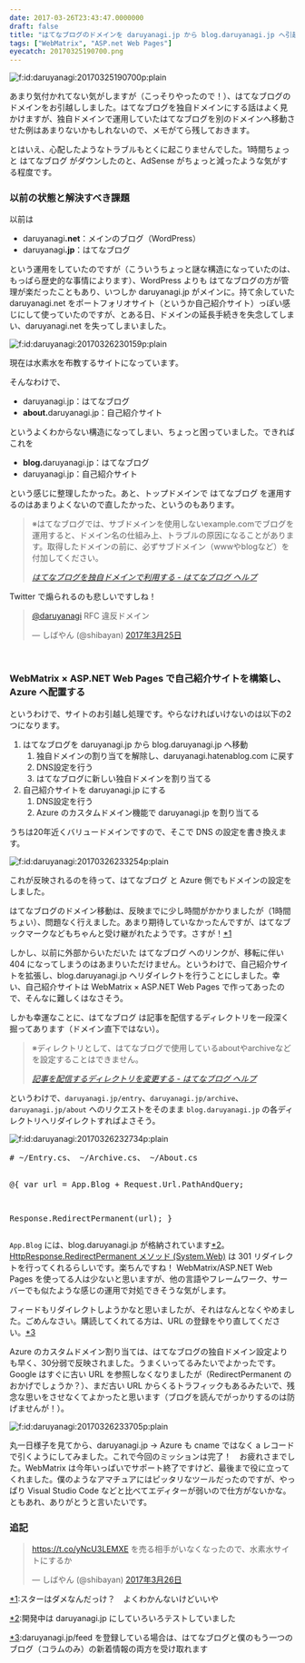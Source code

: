 ```yaml
---
date: 2017-03-26T23:43:47.0000000
draft: false
title: "はてなブログのドメインを daruyanagi.jp から blog.daruyanagi.jp へ引越しした"
tags: ["WebMatrix", "ASP.net Web Pages"]
eyecatch: 20170325190700.png
---
```

<p><span itemscope itemtype="http://schema.org/Photograph"><img src="20170325190700.png" alt="f:id:daruyanagi:20170325190700p:plain" title="f:id:daruyanagi:20170325190700p:plain" class="hatena-fotolife" itemprop="image"></span></p><p>あまり気付かれてない気がしますが（こっそりやったので！）、はてなブログのドメインをお引越ししました。はてなブログを独自ドメインにする話はよく見かけますが、独自ドメインで運用していたはてなブログを別のドメインへ移動させた例はあまりないかもしれないので、メモがてら残しておきます。</p><p>とはいえ、心配したようなトラブルもとくに起こりませんでした。1時間ちょっと はてなブログ がダウンしたのと、AdSense がちょっと減ったような気がする程度です。</p>

<div class="section">
<h3>以前の状態と解決すべき課題</h3>
<p>以前は</p>

<ul>
<li>daruyanagi<b>.net</b>：メインのブログ（WordPress）</li>
<li>daruyanagi<b>.jp</b>：はてなブログ</li>
</ul><p>という運用をしていたのですが（こういうちょっと謎な構造になっていたのは、もっぱら歴史的な事情によります）、WordPress よりも はてなブログの方が管理が楽だったこともあり、いつしか daruyanagi.jp がメインに。持て余していた daruyanagi.net をポートフォリオサイト（というか自己紹介サイト）っぽい感じにして使っていたのですが、とある日、ドメインの延長手続きを失念してしまい、daruyanagi.net を失ってしまいました。</p><p><span itemscope itemtype="http://schema.org/Photograph"><img src="20170326230159.png" alt="f:id:daruyanagi:20170326230159p:plain" title="f:id:daruyanagi:20170326230159p:plain" class="hatena-fotolife" itemprop="image"></span></p><p>現在は水素水を布教するサイトになっています。</p><p>そんなわけで、</p>

<ul>
<li>daruyanagi.jp：はてなブログ</li>
<li><b>about.</b>daruyanagi.jp：自己紹介サイト</li>
</ul><p>というよくわからない構造になってしまい、ちょっと困っていました。できればこれを</p>

<ul>
<li><b>blog.</b>daruyanagi.jp：はてなブログ</li>
<li>daruyanagi.jp：自己紹介サイト</li>
</ul><p>という感じに整理したかった。あと、トップドメインで はてなブログ を運用するのはあまりよくないので直したかった、というのもあります。</p>

<blockquote cite="http://help.hatenablog.com/entry/customdomain">
<p>※はてなブログでは、サブドメインを使用しないexample.comでブログを運用すると、ドメイン名の仕組み上、トラブルの原因になることがあります。取得したドメインの前に、必ずサブドメイン（wwwやblogなど）を付加してください。</p>

<cite><a href="http://help.hatenablog.com/entry/customdomain">&#x306F;&#x3066;&#x306A;&#x30D6;&#x30ED;&#x30B0;&#x3092;&#x72EC;&#x81EA;&#x30C9;&#x30E1;&#x30A4;&#x30F3;&#x3067;&#x5229;&#x7528;&#x3059;&#x308B; - &#x306F;&#x3066;&#x306A;&#x30D6;&#x30ED;&#x30B0; &#x30D8;&#x30EB;&#x30D7;</a></cite>
</blockquote>
<p>Twitter で煽られるのも悲しいですしね！</p><p><blockquote class="twitter-tweet" data-lang="ja"><p lang="ja" dir="ltr"><a href="https://twitter.com/daruyanagi">@daruyanagi</a> RFC 違反ドメイン</p>&mdash; しばやん (@shibayan) <a href="https://twitter.com/shibayan/status/845588375209881600">2017年3月25日</a></blockquote><script async src="//platform.twitter.com/widgets.js" charset="utf-8"></script><br />
</p>

</div>
<div class="section">
<h3>WebMatrix × ASP.NET Web Pages で自己紹介サイトを構築し、Azure へ配置する</h3>
<p>というわけで、サイトのお引越し処理です。やらなければいけないのは以下の2つになります。</p>

<ol>
<li>はてなブログを daruyanagi.jp から blog.daruyanagi.jp へ移動
<ol>
<li>独自ドメインの割り当てを解除し、daruyanagi.hatenablog.com に戻す</li>
<li>DNS設定を行う</li>
<li>はてなブログに新しい独自ドメインを割り当てる</li>
</ol></li>
<li>自己紹介サイトを daruyanagi.jp にする
<ol>
<li>DNS設定を行う</li>
<li>Azure のカスタムドメイン機能で daruyanagi.jp を割り当てる</li>
</ol></li>
</ol><p>うちは20年近くバリュードメインですので、そこで DNS の設定を書き換えます。</p><p><span itemscope itemtype="http://schema.org/Photograph"><img src="20170326233254.png" alt="f:id:daruyanagi:20170326233254p:plain" title="f:id:daruyanagi:20170326233254p:plain" class="hatena-fotolife" itemprop="image"></span></p><p>これが反映されるのを待って、はてなブログ と Azure 側でもドメインの設定をしました。</p><p>はてなブログのドメイン移動は、反映までに少し時間がかかりましたが（1時間ちょい）、問題なく行えました。あまり期待していなかったんですが、はてなブックマークなどもちゃんと受け継がれたようです。さすが！<a href="#f-2bea128f" name="fn-2bea128f" title="スターはダメなんだっけ？　よくわかんないけどいいや">*1</a></p><p>しかし、以前に外部からいただいた はてなブログ へのリンクが、移転に伴い 404 になってしまうのはあまりいただけません。というわけで、自己紹介サイトを拡張し、blog.daruyanagi.jp へリダイレクトを行うことにしました。幸い、自己紹介サイトは WebMatrix × ASP.NET Web Pages で作ってあったので、そんなに難しくはなさそう。</p><p>しかも幸運なことに、はてなブログ は記事を配信するディレクトリを一段深く掘ってあります（ドメイン直下ではない）。</p>

<blockquote cite="http://help.hatenablog.com/entry/import/directory">
<p>※ディレクトリとして、はてなブログで使用しているaboutやarchiveなどを設定することはできません。</p>

<cite><a href="http://help.hatenablog.com/entry/import/directory">&#x8A18;&#x4E8B;&#x3092;&#x914D;&#x4FE1;&#x3059;&#x308B;&#x30C7;&#x30A3;&#x30EC;&#x30AF;&#x30C8;&#x30EA;&#x3092;&#x5909;&#x66F4;&#x3059;&#x308B; - &#x306F;&#x3066;&#x306A;&#x30D6;&#x30ED;&#x30B0; &#x30D8;&#x30EB;&#x30D7;</a></cite>
</blockquote>
<p>というわけで、<code>daruyanagi.jp/entry</code>、<code>daruyanagi.jp/archive</code>、<code>daruyanagi.jp/about</code> へのリクエストをそのまま <code>blog.daruyanagi.jp</code> の各ディレクトリへリダイレクトすればよさそう。</p><p><span itemscope itemtype="http://schema.org/Photograph"><img src="20170326232734.png" alt="f:id:daruyanagi:20170326232734p:plain" title="f:id:daruyanagi:20170326232734p:plain" class="hatena-fotolife" itemprop="image"></span><br />
</p>
<pre class="code lang-cs" data-lang="cs" data-unlink># ~/Entry.cs、 ~/Archive.cs、 ~/About.cs

@{
var url = App.Blog + Request.Url.PathAndQuery;

Response.RedirectPermanent(url);
}
</pre><p><code>App.Blog</code> には、blog.daruyanagi.jp が格納されています<a href="#f-e1a7f04d" name="fn-e1a7f04d" title="開発中は daruyanagi.jp にしていろいろテストしていました">*2</a>。<a href="https://msdn.microsoft.com/ja-jp/library/system.web.httpresponse.redirectpermanent(v=vs.110).aspx">HttpResponse.RedirectPermanent &#x30E1;&#x30BD;&#x30C3;&#x30C9; (System.Web)</a> は 301 リダイレクトを行ってくれるらしいです。楽ちんですね！ WebMatrix/ASP.NET Web Pages を使ってる人は少ないと思いますが、他の言語やフレームワーク、サーバーでも似たような感じの運用で対処できそうな気がします。</p><p>フィードもリダイレクトしようかなと思いましたが、それはなんとなくやめました。ごめんなさい。購読してくれてる方は、URL の登録をやり直してください。<a href="#f-a6c4b1b3" name="fn-a6c4b1b3" title="daruyanagi.jp/feed を登録している場合は、はてなブログと僕のもう一つのブログ（コラムのみ）の新着情報の両方を受け取れます">*3</a></p><p>Azure のカスタムドメイン割り当ては、はてなブログの独自ドメイン設定よりも早く、30分弱で反映されました。うまくいってるみたいでよかったです。Google はすぐに古い URL を参照しなくなりましたが（RedirectPermanent のおかげでしょうか？）、まだ古い URL からくるトラフィックもあるみたいで、残念な思いをさせなくてよかったと思います（ブログを読んでがっかりするのは防げませんが！）。</p><p><span itemscope itemtype="http://schema.org/Photograph"><img src="20170326233705.png" alt="f:id:daruyanagi:20170326233705p:plain" title="f:id:daruyanagi:20170326233705p:plain" class="hatena-fotolife" itemprop="image"></span></p><p>丸一日様子を見てから、daruyanagi.jp -> Azure も cname ではなく a レコードで引くようにしてみました。これで今回のミッションは完了！　お疲れさまでした。WebMatrix は今年いっぱいでサポート終了ですけど、最後まで役に立ってくれました。僕のようなアマチュアにはピッタリなツールだったのですが、やっぱり Visual Studio Code などと比べてエディターが弱いので仕方がないかな。ともあれ、ありがとうと言いたいです。</p>

</div>
<div class="section">
<h3>追記</h3>
<p><blockquote class="twitter-tweet" data-lang="ja"><p lang="ja" dir="ltr"><a href="https://t.co/yNcU3LEMXE">https://t.co/yNcU3LEMXE</a> を売る相手がいなくなったので、水素水サイトにするか</p>&mdash; しばやん (@shibayan) <a href="https://twitter.com/shibayan/status/846011368872427520">2017年3月26日</a></blockquote><script async src="//platform.twitter.com/widgets.js" charset="utf-8"></script></p>

</div><div class="footnote">
<p class="footnote"><a href="#fn-2bea128f" name="f-2bea128f" class="footnote-number">*1</a><span class="footnote-delimiter">:</span><span class="footnote-text">スターはダメなんだっけ？　よくわかんないけどいいや</span></p>
<p class="footnote"><a href="#fn-e1a7f04d" name="f-e1a7f04d" class="footnote-number">*2</a><span class="footnote-delimiter">:</span><span class="footnote-text">開発中は daruyanagi.jp にしていろいろテストしていました</span></p>
<p class="footnote"><a href="#fn-a6c4b1b3" name="f-a6c4b1b3" class="footnote-number">*3</a><span class="footnote-delimiter">:</span><span class="footnote-text">daruyanagi.jp/feed を登録している場合は、はてなブログと僕のもう一つのブログ（コラムのみ）の新着情報の両方を受け取れます</span></p>
</div>